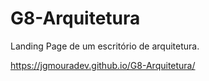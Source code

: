 # G8-Arquitetura
Landing Page de um escritório de arquitetura.

https://jgmouradev.github.io/G8-Arquitetura/

